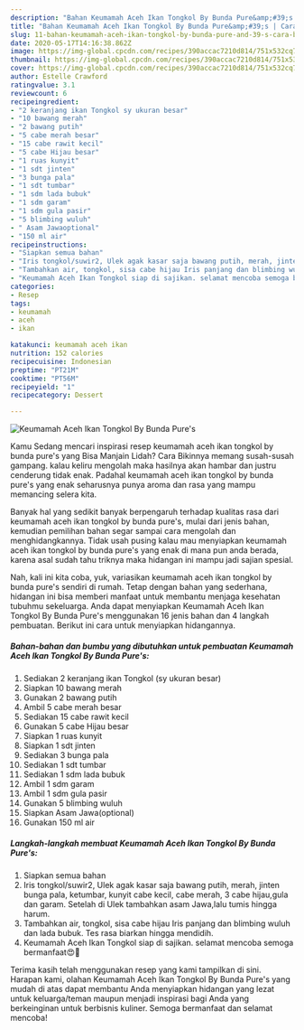 ```yaml
---
description: "Bahan Keumamah Aceh Ikan Tongkol By Bunda Pure&amp;#39;s | Cara Bikin Keumamah Aceh Ikan Tongkol By Bunda Pure&amp;#39;s Yang Lezat Sekali"
title: "Bahan Keumamah Aceh Ikan Tongkol By Bunda Pure&amp;#39;s | Cara Bikin Keumamah Aceh Ikan Tongkol By Bunda Pure&amp;#39;s Yang Lezat Sekali"
slug: 11-bahan-keumamah-aceh-ikan-tongkol-by-bunda-pure-and-39-s-cara-bikin-keumamah-aceh-ikan-tongkol-by-bunda-pure-and-39-s-yang-lezat-sekali
date: 2020-05-17T14:16:38.862Z
image: https://img-global.cpcdn.com/recipes/390accac7210d814/751x532cq70/keumamah-aceh-ikan-tongkol-by-bunda-pures-foto-resep-utama.jpg
thumbnail: https://img-global.cpcdn.com/recipes/390accac7210d814/751x532cq70/keumamah-aceh-ikan-tongkol-by-bunda-pures-foto-resep-utama.jpg
cover: https://img-global.cpcdn.com/recipes/390accac7210d814/751x532cq70/keumamah-aceh-ikan-tongkol-by-bunda-pures-foto-resep-utama.jpg
author: Estelle Crawford
ratingvalue: 3.1
reviewcount: 6
recipeingredient:
- "2 keranjang ikan Tongkol sy ukuran besar"
- "10 bawang merah"
- "2 bawang putih"
- "5 cabe merah besar"
- "15 cabe rawit kecil"
- "5 cabe Hijau besar"
- "1 ruas kunyit"
- "1 sdt jinten"
- "3 bunga pala"
- "1 sdt tumbar"
- "1 sdm lada bubuk"
- "1 sdm garam"
- "1 sdm gula pasir"
- "5 blimbing wuluh"
- " Asam Jawaoptional"
- "150 ml air"
recipeinstructions:
- "Siapkan semua bahan"
- "Iris tongkol/suwir2, Ulek agak kasar saja bawang putih, merah, jinten bunga pala, ketumbar, kunyit cabe kecil, cabe merah, 3 cabe hijau,gula dan garam. Setelah di Ulek tambahkan asam Jawa,lalu tumis hingga harum."
- "Tambahkan air, tongkol, sisa cabe hijau Iris panjang dan blimbing wuluh dan lada bubuk. Tes rasa biarkan hingga mendidih."
- "Keumamah Aceh Ikan Tongkol siap di sajikan. selamat mencoba semoga bermanfaat😍🙏"
categories:
- Resep
tags:
- keumamah
- aceh
- ikan

katakunci: keumamah aceh ikan 
nutrition: 152 calories
recipecuisine: Indonesian
preptime: "PT21M"
cooktime: "PT56M"
recipeyield: "1"
recipecategory: Dessert

---
```



![Keumamah Aceh Ikan Tongkol By Bunda Pure&#39;s](https://img-global.cpcdn.com/recipes/390accac7210d814/751x532cq70/keumamah-aceh-ikan-tongkol-by-bunda-pures-foto-resep-utama.jpg)

Kamu Sedang mencari inspirasi resep keumamah aceh ikan tongkol by bunda pure&#39;s yang Bisa Manjain Lidah? Cara Bikinnya memang susah-susah gampang. kalau keliru mengolah maka hasilnya akan hambar dan justru cenderung tidak enak. Padahal keumamah aceh ikan tongkol by bunda pure&#39;s yang enak seharusnya punya aroma dan rasa yang mampu memancing selera kita.



Banyak hal yang sedikit banyak berpengaruh terhadap kualitas rasa dari keumamah aceh ikan tongkol by bunda pure&#39;s, mulai dari jenis bahan, kemudian pemilihan bahan segar sampai cara mengolah dan menghidangkannya. Tidak usah pusing kalau mau menyiapkan keumamah aceh ikan tongkol by bunda pure&#39;s yang enak di mana pun anda berada, karena asal sudah tahu triknya maka hidangan ini mampu jadi sajian spesial.


Nah, kali ini kita coba, yuk, variasikan keumamah aceh ikan tongkol by bunda pure&#39;s sendiri di rumah. Tetap dengan bahan yang sederhana, hidangan ini bisa memberi manfaat untuk membantu menjaga kesehatan tubuhmu sekeluarga. Anda dapat menyiapkan Keumamah Aceh Ikan Tongkol By Bunda Pure&#39;s menggunakan 16 jenis bahan dan 4 langkah pembuatan. Berikut ini cara untuk menyiapkan hidangannya.

<!--inarticleads1-->

##### Bahan-bahan dan bumbu yang dibutuhkan untuk pembuatan Keumamah Aceh Ikan Tongkol By Bunda Pure&#39;s:

1. Sediakan 2 keranjang ikan Tongkol (sy ukuran besar)
1. Siapkan 10 bawang merah
1. Gunakan 2 bawang putih
1. Ambil 5 cabe merah besar
1. Sediakan 15 cabe rawit kecil
1. Gunakan 5 cabe Hijau besar
1. Siapkan 1 ruas kunyit
1. Siapkan 1 sdt jinten
1. Sediakan 3 bunga pala
1. Sediakan 1 sdt tumbar
1. Sediakan 1 sdm lada bubuk
1. Ambil 1 sdm garam
1. Ambil 1 sdm gula pasir
1. Gunakan 5 blimbing wuluh
1. Siapkan  Asam Jawa(optional)
1. Gunakan 150 ml air




<!--inarticleads2-->

##### Langkah-langkah membuat Keumamah Aceh Ikan Tongkol By Bunda Pure&#39;s:

1. Siapkan semua bahan
1. Iris tongkol/suwir2, Ulek agak kasar saja bawang putih, merah, jinten bunga pala, ketumbar, kunyit cabe kecil, cabe merah, 3 cabe hijau,gula dan garam. Setelah di Ulek tambahkan asam Jawa,lalu tumis hingga harum.
1. Tambahkan air, tongkol, sisa cabe hijau Iris panjang dan blimbing wuluh dan lada bubuk. Tes rasa biarkan hingga mendidih.
1. Keumamah Aceh Ikan Tongkol siap di sajikan. selamat mencoba semoga bermanfaat😍🙏




Terima kasih telah menggunakan resep yang kami tampilkan di sini. Harapan kami, olahan Keumamah Aceh Ikan Tongkol By Bunda Pure&#39;s yang mudah di atas dapat membantu Anda menyiapkan hidangan yang lezat untuk keluarga/teman maupun menjadi inspirasi bagi Anda yang berkeinginan untuk berbisnis kuliner. Semoga bermanfaat dan selamat mencoba!
